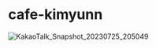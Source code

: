 # cafe-kimyunn

![KakaoTalk_Snapshot_20230725_205049](https://github.com/kimyunn/cafe-kimyunn/assets/137992559/7862e560-eab7-4383-9240-e8a0528f41e1)
